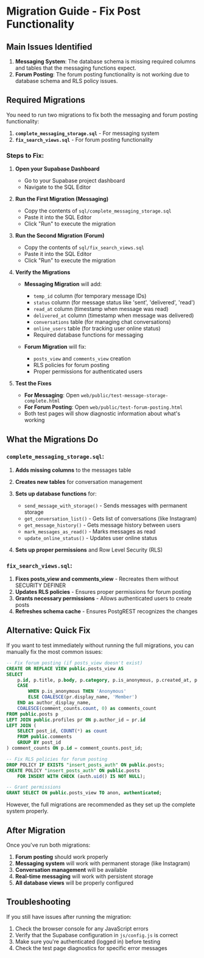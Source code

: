 # Migration Guide - Fix Post Functionality

## Main Issues Identified

1. **Messaging System**: The database schema is missing required columns and tables that the messaging functions expect.
2. **Forum Posting**: The forum posting functionality is not working due to database schema and RLS policy issues.

## Required Migrations

You need to run two migrations to fix both the messaging and forum posting functionality:

1. **`complete_messaging_storage.sql`** - For messaging system
2. **`fix_search_views.sql`** - For forum posting functionality

### Steps to Fix:

1. **Open your Supabase Dashboard**
   - Go to your Supabase project dashboard
   - Navigate to the SQL Editor

2. **Run the First Migration (Messaging)**
   - Copy the contents of `sql/complete_messaging_storage.sql`
   - Paste it into the SQL Editor
   - Click "Run" to execute the migration

3. **Run the Second Migration (Forum)**
   - Copy the contents of `sql/fix_search_views.sql`
   - Paste it into the SQL Editor
   - Click "Run" to execute the migration

4. **Verify the Migrations**
   - **Messaging Migration** will add:
     - `temp_id` column (for temporary message IDs)
     - `status` column (for message status like 'sent', 'delivered', 'read')
     - `read_at` column (timestamp when message was read)
     - `delivered_at` column (timestamp when message was delivered)
     - `conversations` table (for managing chat conversations)
     - `online_users` table (for tracking user online status)
     - Required database functions for messaging

   - **Forum Migration** will fix:
     - `posts_view` and `comments_view` creation
     - RLS policies for forum posting
     - Proper permissions for authenticated users

5. **Test the Fixes**
   - **For Messaging**: Open `web/public/test-message-storage-complete.html`
   - **For Forum Posting**: Open `web/public/test-forum-posting.html`
   - Both test pages will show diagnostic information about what's working

## What the Migrations Do

### `complete_messaging_storage.sql`:

1. **Adds missing columns** to the messages table
2. **Creates new tables** for conversation management
3. **Sets up database functions** for:
   - `send_message_with_storage()` - Sends messages with permanent storage
   - `get_conversation_list()` - Gets list of conversations (like Instagram)
   - `get_message_history()` - Gets message history between users
   - `mark_messages_as_read()` - Marks messages as read
   - `update_online_status()` - Updates user online status

4. **Sets up proper permissions** and Row Level Security (RLS)

### `fix_search_views.sql`:

1. **Fixes posts_view and comments_view** - Recreates them without SECURITY DEFINER
2. **Updates RLS policies** - Ensures proper permissions for forum posting
3. **Grants necessary permissions** - Allows authenticated users to create posts
4. **Refreshes schema cache** - Ensures PostgREST recognizes the changes

## Alternative: Quick Fix

If you want to test immediately without running the full migrations, you can manually fix the most common issues:

```sql
-- Fix forum posting (if posts_view doesn't exist)
CREATE OR REPLACE VIEW public.posts_view AS
SELECT 
    p.id, p.title, p.body, p.category, p.is_anonymous, p.created_at, p.upvotes, p.author_id,
    CASE 
        WHEN p.is_anonymous THEN 'Anonymous'
        ELSE COALESCE(pr.display_name, 'Member')
    END as author_display_name,
    COALESCE(comment_counts.count, 0) as comments_count
FROM public.posts p
LEFT JOIN public.profiles pr ON p.author_id = pr.id
LEFT JOIN (
    SELECT post_id, COUNT(*) as count 
    FROM public.comments 
    GROUP BY post_id
) comment_counts ON p.id = comment_counts.post_id;

-- Fix RLS policies for forum posting
DROP POLICY IF EXISTS "insert_posts_auth" ON public.posts;
CREATE POLICY "insert_posts_auth" ON public.posts
    FOR INSERT WITH CHECK (auth.uid() IS NOT NULL);

-- Grant permissions
GRANT SELECT ON public.posts_view TO anon, authenticated;
```

However, the full migrations are recommended as they set up the complete system properly.

## After Migration

Once you've run both migrations:

1. **Forum posting** should work properly
2. **Messaging system** will work with permanent storage (like Instagram)
3. **Conversation management** will be available
4. **Real-time messaging** will work with persistent storage
5. **All database views** will be properly configured

## Troubleshooting

If you still have issues after running the migration:

1. Check the browser console for any JavaScript errors
2. Verify that the Supabase configuration in `js/config.js` is correct
3. Make sure you're authenticated (logged in) before testing
4. Check the test page diagnostics for specific error messages
